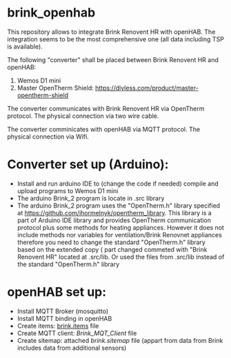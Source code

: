 # brink_openhab

This repository allows to integrate Brink Renovent HR with openHAB. The integration seems to be the most comprehensive one (all data including TSP is available).

The following "converter" shall be placed between Brink Renovent HR and openHAB:
1. Wemos D1 mini
2. Master OpenTherm Shield:  https://diyless.com/product/master-opentherm-shield

The converter communicates with Brink Renovent HR via OpenTherm protocol. The physical connection via two wire cable.

The converter comminicates with openHAB via MQTT protocol. The  physical connection via Wifi.

# Converter set up (Arduino):

* Install and run arduino IDE to (change the code if needed) compile and upload programs to Wemos D1 mini
* The arduino Brink_2 program is locate in .src library
* The arduino Brink_2 program uses the "OpenTherm.h" library specified at  https://github.com/ihormelnyk/opentherm_library. This library is a part of Arduino IDE library and provides OpenTherm communication protocol plus some methods for heating appliances. However it does not include methods nor variables for ventilation/Brink Renovnet appliances therefore you need to change the standard "OpenTherm.h" library based on the extended copy ( part changed commeted with "Brink Renovent HR" located at .src/lib. Or used the files from .src/lib instead of the standard "OpenTherm.h" library  

# openHAB set up:

* Install MQTT Broker (mosquitto)
* Install MQTT binding in openHAB 
* Create items:  [brink.items]() file
* Create MQTT client: *Brink_MQT_Client* file
* Create sitemap: attached  *brink.sitemap* file (appart from data from Brink includes data from additional sensors)



